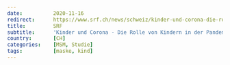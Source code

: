 ```yaml
---
date:          2020-11-16
redirect:      https://www.srf.ch/news/schweiz/kinder-und-corona-die-rolle-von-kindern-in-der-pandemie
title:         SRF
subtitle:      'Kinder und Corona - Die Rolle von Kindern in der Pandemie'
country:       [CH]
categories:    [MSM, Studie]
tags:          [maske, kind]
---
```

